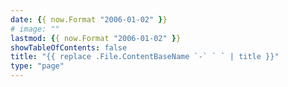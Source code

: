 ```yaml
---
date: {{ now.Format "2006-01-02" }}
# image: ""
lastmod: {{ now.Format "2006-01-02" }}
showTableOfContents: false
title: "{{ replace .File.ContentBaseName `-` ` ` | title }}"
type: "page"
---
```

